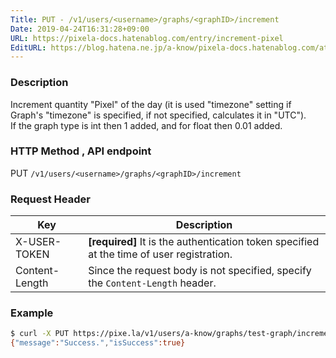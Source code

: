 ```yaml
---
Title: PUT - /v1/users/<username>/graphs/<graphID>/increment
Date: 2019-04-24T16:31:28+09:00
URL: https://pixela-docs.hatenablog.com/entry/increment-pixel
EditURL: https://blog.hatena.ne.jp/a-know/pixela-docs.hatenablog.com/atom/entry/17680117127076648185
---
```


### Description
Increment quantity "Pixel" of the day (it is used "timezone" setting if Graph's "timezone" is specified, if not specified, calculates it in "UTC").<br>
If the graph type is int then 1 added, and for float then 0.01 added.

### HTTP Method , API endpoint
<span class="badge badge-put">PUT</span> `/v1/users/<username>/graphs/<graphID>/increment`

### Request Header

|Key|Description|
|---|---|
|X-USER-TOKEN|**[required]** It is the authentication token specified at the time of user registration.|
|Content-Length|Since the request body is not specified, specify the `Content-Length` header.|

### Example

```sh
$ curl -X PUT https://pixe.la/v1/users/a-know/graphs/test-graph/increment -H 'X-USER-TOKEN:thisissecret' -H 'Content-Length:0'
{"message":"Success.","isSuccess":true}
```

